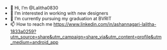 - 👋 Hi, I’m @Lalitha0830
- 👀 I’m interested in working with new designers
- 🌱 I’m currently pursuing my graduation at BVRIT
- 📫 How to reach me 
https://www.linkedin.com/in/ashannagari-lalitha-1833a0259?utm_source=share&utm_campaign=share_via&utm_content=profile&utm_medium=android_app
